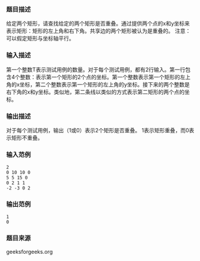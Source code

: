 ### 题目描述
给定两个矩形，请查找给定的两个矩形是否重叠。通过提供两个点的x和y坐标来表示矩形：矩形的左上角和右下角。共享边的两个矩形被认为是重叠的。 注意：可以假定矩形与坐标轴平行。
### 输入描述
第一个整数T表示测试用例的数量。对于每个测试用例，都有2行输入。第一行包含4个整数：表示第一个矩形的2个点的坐标。第一个整数表示第一个矩形的左上角的x坐标，第二个整数表示第一个矩形的左上角的y坐标。接下来的两个整数是右下角的x和y坐标。类似地，第二条线以类似的方式表示第二矩形的两个点的坐标。
### 输出描述
对于每个测试用例，输出（1或0）表示2个矩形是否重叠。 1表示矩形重叠，而0表示矩形不重叠。
### 输入范例
```
2
0 10 10 0
5 5 15 0
0 2 1 1
-2 -3 0 2
```
### 输出范例
```
1
0
```
### 题目来源
geeksforgeeks.org

